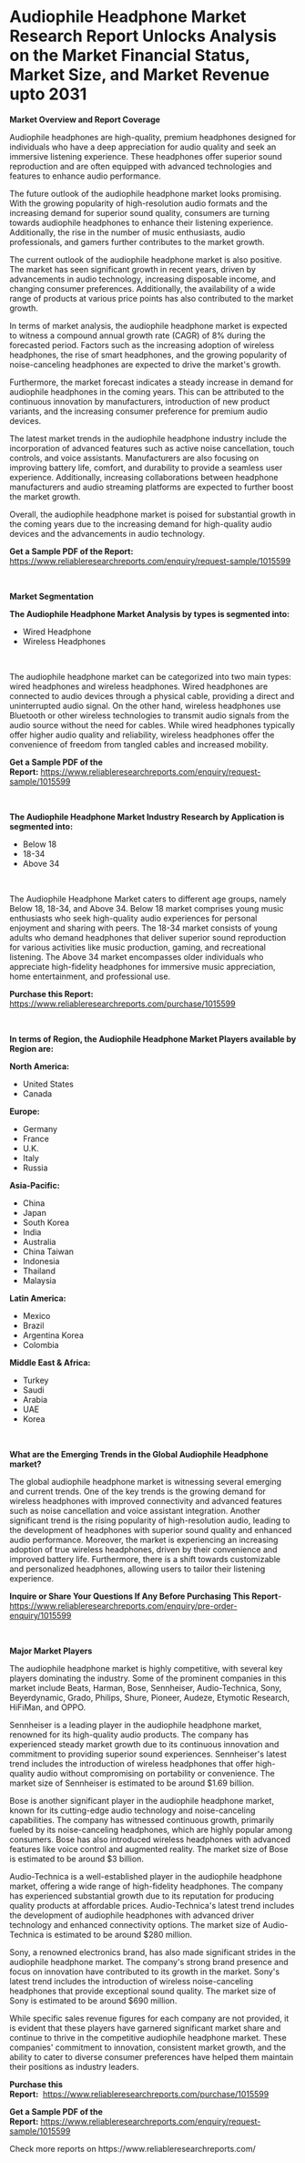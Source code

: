 <p><h1>Audiophile Headphone Market Research Report Unlocks Analysis on the Market Financial Status, Market Size, and Market Revenue upto 2031</h1></p><p><strong>Market Overview and Report Coverage</strong></p>
<p><p>Audiophile headphones are high-quality, premium headphones designed for individuals who have a deep appreciation for audio quality and seek an immersive listening experience. These headphones offer superior sound reproduction and are often equipped with advanced technologies and features to enhance audio performance.</p><p>The future outlook of the audiophile headphone market looks promising. With the growing popularity of high-resolution audio formats and the increasing demand for superior sound quality, consumers are turning towards audiophile headphones to enhance their listening experience. Additionally, the rise in the number of music enthusiasts, audio professionals, and gamers further contributes to the market growth.</p><p>The current outlook of the audiophile headphone market is also positive. The market has seen significant growth in recent years, driven by advancements in audio technology, increasing disposable income, and changing consumer preferences. Additionally, the availability of a wide range of products at various price points has also contributed to the market growth.</p><p>In terms of market analysis, the audiophile headphone market is expected to witness a compound annual growth rate (CAGR) of 8% during the forecasted period. Factors such as the increasing adoption of wireless headphones, the rise of smart headphones, and the growing popularity of noise-canceling headphones are expected to drive the market's growth.</p><p>Furthermore, the market forecast indicates a steady increase in demand for audiophile headphones in the coming years. This can be attributed to the continuous innovation by manufacturers, introduction of new product variants, and the increasing consumer preference for premium audio devices.</p><p>The latest market trends in the audiophile headphone industry include the incorporation of advanced features such as active noise cancellation, touch controls, and voice assistants. Manufacturers are also focusing on improving battery life, comfort, and durability to provide a seamless user experience. Additionally, increasing collaborations between headphone manufacturers and audio streaming platforms are expected to further boost the market growth.</p><p>Overall, the audiophile headphone market is poised for substantial growth in the coming years due to the increasing demand for high-quality audio devices and the advancements in audio technology.</p></p>
<p><strong>Get a Sample PDF of the Report:</strong> <a href="https://www.reliableresearchreports.com/enquiry/request-sample/1015599">https://www.reliableresearchreports.com/enquiry/request-sample/1015599</a></p>
<p>&nbsp;</p>
<p><strong>Market Segmentation</strong></p>
<p><strong>The Audiophile Headphone Market Analysis by types is segmented into:</strong></p>
<p><ul><li>Wired Headphone</li><li>Wireless Headphones</li></ul></p>
<p>&nbsp;</p>
<p><p>The audiophile headphone market can be categorized into two main types: wired headphones and wireless headphones. Wired headphones are connected to audio devices through a physical cable, providing a direct and uninterrupted audio signal. On the other hand, wireless headphones use Bluetooth or other wireless technologies to transmit audio signals from the audio source without the need for cables. While wired headphones typically offer higher audio quality and reliability, wireless headphones offer the convenience of freedom from tangled cables and increased mobility.</p></p>
<p><strong>Get a Sample PDF of the Report:</strong>&nbsp;<a href="https://www.reliableresearchreports.com/enquiry/request-sample/1015599">https://www.reliableresearchreports.com/enquiry/request-sample/1015599</a></p>
<p>&nbsp;</p>
<p><strong>The Audiophile Headphone Market Industry Research by Application is segmented into:</strong></p>
<p><ul><li>Below 18</li><li>18-34</li><li>Above 34</li></ul></p>
<p>&nbsp;</p>
<p><p>The Audiophile Headphone Market caters to different age groups, namely Below 18, 18-34, and Above 34. Below 18 market comprises young music enthusiasts who seek high-quality audio experiences for personal enjoyment and sharing with peers. The 18-34 market consists of young adults who demand headphones that deliver superior sound reproduction for various activities like music production, gaming, and recreational listening. The Above 34 market encompasses older individuals who appreciate high-fidelity headphones for immersive music appreciation, home entertainment, and professional use.</p></p>
<p><strong>Purchase this Report:</strong>&nbsp; <a href="https://www.reliableresearchreports.com/purchase/1015599">https://www.reliableresearchreports.com/purchase/1015599</a></p>
<p>&nbsp;</p>
<p><strong>In terms of Region, the Audiophile Headphone Market Players available by Region are:</strong></p>
<p>
    <p> <strong> North America: </strong>
        <ul>
            <li>United States</li>
            <li>Canada</li>
        </ul>
        </p> 
    <p> <strong> Europe: </strong>
        <ul>
            <li>Germany</li>
            <li>France</li>
            <li>U.K.</li>
            <li>Italy</li>
            <li>Russia</li>
        </ul>
        </p> 
    <p> <strong> Asia-Pacific: </strong>
        <ul>
            <li>China</li>
            <li>Japan</li>
            <li>South Korea</li>
            <li>India</li>
            <li>Australia</li>
            <li>China Taiwan</li>
            <li>Indonesia</li>
            <li>Thailand</li>
            <li>Malaysia</li>
        </ul>
        </p> 
    <p> <strong> Latin America: </strong>
        <ul>
            <li>Mexico</li>
            <li>Brazil</li>
            <li>Argentina Korea</li>
            <li>Colombia</li>
        </ul>
        </p> 
    <p> <strong> Middle East & Africa: </strong>
        <ul>
            <li>Turkey</li>
            <li>Saudi</li>
            <li>Arabia</li>
            <li>UAE</li>
            <li>Korea</li>
        </ul>
    </p>
    </p>
<p>&nbsp;</p>
<p><strong>What are the Emerging Trends in the Global Audiophile Headphone market?</strong></p>
<p><p>The global audiophile headphone market is witnessing several emerging and current trends. One of the key trends is the growing demand for wireless headphones with improved connectivity and advanced features such as noise cancellation and voice assistant integration. Another significant trend is the rising popularity of high-resolution audio, leading to the development of headphones with superior sound quality and enhanced audio performance. Moreover, the market is experiencing an increasing adoption of true wireless headphones, driven by their convenience and improved battery life. Furthermore, there is a shift towards customizable and personalized headphones, allowing users to tailor their listening experience.</p></p>
<p><strong>Inquire or Share Your Questions If Any Before Purchasing This Report</strong>- <a href="https://www.reliableresearchreports.com/enquiry/pre-order-enquiry/1015599">https://www.reliableresearchreports.com/enquiry/pre-order-enquiry/1015599</a></p>
<p>&nbsp;</p>
<p><strong>Major Market Players</strong></p>
<p><p>The audiophile headphone market is highly competitive, with several key players dominating the industry. Some of the prominent companies in this market include Beats, Harman, Bose, Sennheiser, Audio-Technica, Sony, Beyerdynamic, Grado, Philips, Shure, Pioneer, Audeze, Etymotic Research, HiFiMan, and OPPO.</p><p>Sennheiser is a leading player in the audiophile headphone market, renowned for its high-quality audio products. The company has experienced steady market growth due to its continuous innovation and commitment to providing superior sound experiences. Sennheiser's latest trend includes the introduction of wireless headphones that offer high-quality audio without compromising on portability or convenience. The market size of Sennheiser is estimated to be around $1.69 billion.</p><p>Bose is another significant player in the audiophile headphone market, known for its cutting-edge audio technology and noise-canceling capabilities. The company has witnessed continuous growth, primarily fueled by its noise-canceling headphones, which are highly popular among consumers. Bose has also introduced wireless headphones with advanced features like voice control and augmented reality. The market size of Bose is estimated to be around $3 billion.</p><p>Audio-Technica is a well-established player in the audiophile headphone market, offering a wide range of high-fidelity headphones. The company has experienced substantial growth due to its reputation for producing quality products at affordable prices. Audio-Technica's latest trend includes the development of audiophile headphones with advanced driver technology and enhanced connectivity options. The market size of Audio-Technica is estimated to be around $280 million.</p><p>Sony, a renowned electronics brand, has also made significant strides in the audiophile headphone market. The company's strong brand presence and focus on innovation have contributed to its growth in the market. Sony's latest trend includes the introduction of wireless noise-canceling headphones that provide exceptional sound quality. The market size of Sony is estimated to be around $690 million.</p><p>While specific sales revenue figures for each company are not provided, it is evident that these players have garnered significant market share and continue to thrive in the competitive audiophile headphone market. These companies' commitment to innovation, consistent market growth, and the ability to cater to diverse consumer preferences have helped them maintain their positions as industry leaders.</p></p>
<p><strong>Purchase this Report:</strong>&nbsp;&nbsp;<a href="https://www.reliableresearchreports.com/purchase/1015599">https://www.reliableresearchreports.com/purchase/1015599</a></p>
<p></p>
<p><strong>Get a Sample PDF of the Report:</strong>&nbsp;<a href="https://www.reliableresearchreports.com/enquiry/request-sample/1015599">https://www.reliableresearchreports.com/enquiry/request-sample/1015599</a></p>
<p>Check more reports on https://www.reliableresearchreports.com/</p>